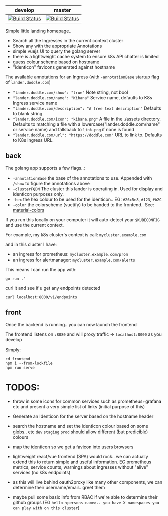

develop | master
---|---
[![Build Status](https://ci.digtux.com/api/badges/digtux/lander/status.svg?ref=refs/heads/develop)](https://ci.digtux.com/digtux/lander) | [![Build Status](https://ci.digtux.com/api/badges/digtux/lander/status.svg?ref=refs/heads/master)](https://ci.digtux.com/digtux/lander)

Simple little landing homepage..

- Search all the Ingresses in the current context cluster 
- Show any with the appropriate Annotations 
- simple vuejs UI to query the golang server
- there is a lightweight cache system to ensure k8s API chatter is limited
- guess colour scheme based on hostname
- "identicon" favicons generated against hostname

The available annotations for an Ingress (with `-annotationBase` startup flag of `lander.doddle.com`)
 - `"lander.doddle.com/show": "true"` 
 Note string, not bool
 - `"lander.doddle.com/name": "Kibana"` 
 Service name, defaults to K8s Ingress service name
 - `"lander.doddle.com/description": "A free text description"` Defaults to blank string
 - `"lander.doddle.com/icon": "kibana.png"` 
 A file in the ./assets directory. Defaults to matching a file with a lowercase("lander.doddle.com/name" or service name) and fallsback to `link.png` if none is found
 - `"lander.doddle.com/url": "https://doddle.com"` URL to link to. Defaults to K8s Ingress URL. 


## back

The golang app supports a few flags..:
- `-annotationBase` the base of the annotations to use. Appended with `/show` to figure the annotations above
- `-clusterFQDN` The cluster this lander is operating in. Used for display and identicon purposes only.
- `-hex` the hex colour to be used for the identicon.. EG: `#26c5e8`, `#123`, `#b2C`
- `-color` the colorscheme (vuetify) to be handed to the frontend.. See: [material-colors](https://vuetifyjs.com/en/styles/colors/#material-colors)

If you run this locally on your computer it will auto-detect your `$KUBECONFIG` and use the current context.

For example, my k8s cluster's context is call: `mycluster.example.com`

and in this cluster I have:

- an ingress for prometheus: `mycluster.example.com/prom`
- an ingress for alertmanager: `mycluster.example.com/alerts`

This means I can run the app with:

```
go run ."
```

curl it and see if u get any endpoints detected
```
curl localhost:8000/v1/endpoints
```



## front

Once the backend is running.. you can now launch the frontend

The frontend listens on `:8080` and will proxy traffic -> `localhost:8000` as you develop

Simply:
```
cd frontend
npm i --from-lockfile
npm run serve
```

# TODOS:

- throw in some icons for common services such as prometheus+grafana etc and present a very simple list of links (initial purpose of this)
- Generate an Identicon for the server based on the hostname header
- search the hostname and set the identicon colour based on some globs.. etc `dev` `staging` `prod` should allow different (but predicible) colours
- map the identicon so we get a favicon into users browsers

- lightweight react/vue frontend (SPA) would rock.. we can actually extend this to return simple and useful information. EG prometheus metrics, service counts, warnings about ingresses without "alive" services (no k8s endpoints)

- as this will live behind oauth2proxy like many other components, we can determine their username/email.. greet them
- maybe pull some basic info from RBAC if we're able to determine their github groups (EG `hello <persons name>.. you have X namespaces you can play with on this cluster`)
